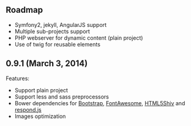 ## Roadmap 

 * Symfony2, jekyll, AngularJS support
 * Multiple sub-projects support
 * PHP webserver for dynamic content (plain project)
 * Use of twig for reusable elements

## 0.9.1 (March 3, 2014)

Features:

 * Support plain project
 * Support less and sass preprocessors
 * Bower dependencies for [Bootstrap](http://getbootstrap.com/), [FontAwesome](fortawesome.github.io/Font-Awesome/icons/), [HTML5Shiv](https://github.com/aFarkas/html5shiv) and [respond.js](https://github.com/scottjehl/Respond)
 * Images optimization
